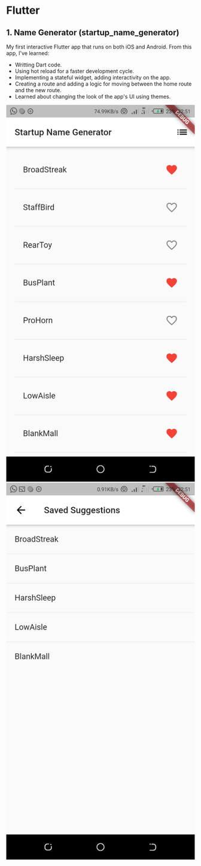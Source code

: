 # Flutter

## 1. Name Generator (startup_name_generator)
My first interactive Flutter app that runs on both iOS and Android. From this app, I've learned:
* Writting Dart code.
* Using hot reload for a faster development cycle.
* Implementing a stateful widget, adding interactivity on the app.
* Creating a route and adding a logic for moving between the home route and the new route.
* Learned about changing the look of the app's UI using themes.

![strtupApp1](img/strtup1.png) 
![strtupApp2](img/strtup2.png)
